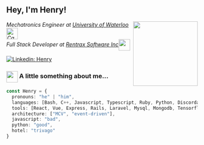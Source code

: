 <h2>Hey, I'm Henry!</h2>
<img src="https://media.giphy.com/media/cmCEsJZHYBPels360q/giphy.gif" align="right" height="170"></img>
<p><em>Mechatronics Engineer at <a href="https://uwaterloo.ca">University of Waterloo</a><img src="https://media.giphy.com/media/U5b0Jirv8ztqTF577M/giphy.gif"
width="30" alt="Canadian Goose" style="vertical-align:middle">
<br>Full Stack Developer at <a href="https://rentrax.com">Rentrax Software Inc</a><img
            src="https://media.giphy.com/media/d8d7kW0JUCUDwHpDsk/giphy.gif" width="30" style="vertical-align:middle" /></em></p>

[![Linkedin: Henry](https://img.shields.io/badge/-Henry_Zhou-blue?style=flat-square&logo=Linkedin&logoColor=white&link=https://www.linkedin.com/in/henry17/)](https://www.linkedin.com/in/henry17/)
### <img src="https://media.giphy.com/media/djaEjIn537kQsKfo8p/giphy.gif" style="vertical-align:middle" height="30"> A little something about me...

```typescript
const Henry = {
  pronouns: "he" | "him",
  languages: [Bash, C++, Javascript, Typescript, Ruby, Python, Discordance],
  tools: [React, Vue, Express, Rails, Laravel, Mysql, Mongodb, Tensorflow],
  architecture: ["MCV", "event-driven"],
  javascript: "bad",
  python: "good",
  hotel: "trivago"
}
```
